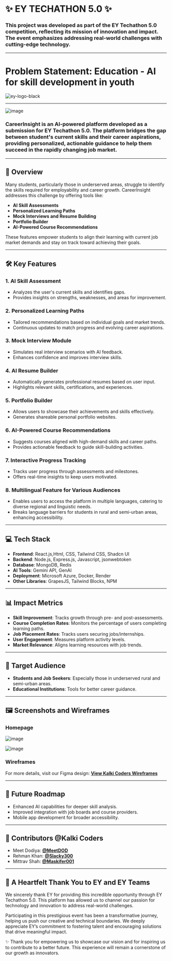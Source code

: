 # ✨ EY TECHATHON 5.0 ✨

### This project was developed as part of the **EY Techathon 5.0** competition, reflecting its mission of innovation and impact. The event emphasizes addressing real-world challenges with cutting-edge technology.

---

# Problem Statement: Education - AI for skill development in youth

![ey-logo-black](https://github.com/user-attachments/assets/da4793c6-5c40-4ff3-8a1b-f4ad6803f783)

---

![image](https://github.com/user-attachments/assets/b9d4839a-d332-442e-8b97-f313ada65c8c)

### CareerInsight is an AI-powered platform developed as a submission for EY Techathon 5.0. The platform bridges the gap between student's current skills and their career aspirations, providing personalized, actionable guidance to help them succeed in the rapidly changing job market.

---

## **🧐 Overview**

Many students, particularly those in underserved areas, struggle to identify the skills required for employability and career growth. CareerInsight addresses this challenge by offering tools like:

- **AI Skill Assessments**
- **Personalized Learning Paths**
- **Mock Interviews and Resume Building**
- **Portfolio Builder**
- **AI-Powered Course Recommendations**

These features empower students to align their learning with current job market demands and stay on track toward achieving their goals.

---

## **🛠️ Key Features**

### 1. **AI Skill Assessment**

- Analyzes the user's current skills and identifies gaps.
- Provides insights on strengths, weaknesses, and areas for improvement.

### 2. **Personalized Learning Paths**

- Tailored recommendations based on individual goals and market trends.
- Continuous updates to match progress and evolving career aspirations.

### 3. **Mock Interview Module**

- Simulates real interview scenarios with AI feedback.
- Enhances confidence and improves interview skills.

### 4. **AI Resume Builder**

- Automatically generates professional resumes based on user input.
- Highlights relevant skills, certifications, and experiences.

### 5. **Portfolio Builder**

- Allows users to showcase their achievements and skills effectively.
- Generates shareable personal portfolio websites.

### 6. **AI-Powered Course Recommendations**

- Suggests courses aligned with high-demand skills and career paths.
- Provides actionable feedback to guide skill-building activities.

### 7. **Interactive Progress Tracking**

- Tracks user progress through assessments and milestones.
- Offers real-time insights to keep users motivated.

### 8. **Multilingual Feature for Various Audiences**

- Enables users to access the platform in multiple languages, catering to diverse regional and linguistic needs.
- Breaks language barriers for students in rural and semi-urban areas, enhancing accessibility.

---

## **💻 Tech Stack**

- **Frontend**: React.js,Html, CSS, Tailwind CSS, Shadcn UI
- **Backend**: Node.js, Express.js, Javascript, jsonwebtoken
- **Database**: MongoDB, Redis
- **AI Tools**: Gemini API, GenAI
- **Deployment**: Microsoft Azure, Docker, Render
- **Other Libraries**: GrapesJS, Tailwind Blocks, NPM

---

## **📊 Impact Metrics**

- **Skill Improvement**: Tracks growth through pre- and post-assessments.
- **Course Completion Rates**: Monitors the percentage of users completing learning paths.
- **Job Placement Rates**: Tracks users securing jobs/internships.
- **User Engagement**: Measures platform activity levels.
- **Market Relevance**: Aligns learning resources with job trends.

---

## **🎯 Target Audience**

- **Students and Job Seekers**: Especially those in underserved rural and semi-urban areas.
- **Educational Institutions**: Tools for better career guidance.

---

## **🖼️ Screenshots and Wireframes**

### **Homepage**

![image](https://github.com/user-attachments/assets/78ac7d4b-8617-4922-b0ca-0ce4bdb3af3a)

![image](https://github.com/user-attachments/assets/91c6429a-653a-493c-8299-36ba0a59e443)

### **Wireframes**

For more details, visit our Figma design: [**View Kalki Coders Wireframes**](https://www.figma.com/design/pOej8tOX55tGezvQ3fwMiv/EYTechathon5.0_KalkiCoders?node-id=0-1&t=tcS4A0kisq4y5Cqo-1)

---

## **🚀 Future Roadmap**

- Enhanced AI capabilities for deeper skill analysis.
- Improved integration with job boards and course providers.
- Mobile app development for broader accessibility.

---

## **🤝 Contributors @Kalki Coders**

- Meet Dodiya: [**@MeetDOD**](https://github.com/MeetDOD)
- Rehman Khan: [**@Slacky300**](https://github.com/Slacky300)
- Mittrav Shah: [**@Maskifer001**](https://github.com/Maskifer001)

---

## **💌 A Heartfelt Thank You to EY and EY Teams**

We sincerely thank EY for providing this incredible opportunity through EY Techathon 5.0. This platform has allowed us to channel our passion for technology and innovation to address real-world challenges.

Participating in this prestigious event has been a transformative journey, helping us push our creative and technical boundaries. We deeply appreciate EY’s commitment to fostering talent and encouraging solutions that drive meaningful impact.

✨ Thank you for empowering us to showcase our vision and for inspiring us to contribute to a better future. This experience will remain a cornerstone of our growth as innovators.
